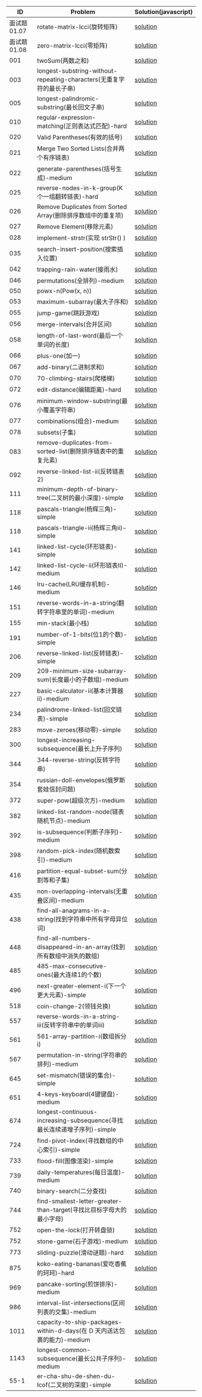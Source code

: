 | ID | Problem | Solution(javascript) |
|  ----  | ----  | ---- | 
| 面试题01.07 | rotate-matrix-lcci(旋转矩阵) | [solution](./solution/rotate-matrix-lcci.md) |
| 面试题01.08 | zero-matrix-lcci(零矩阵) | [solution](./solution/0108-zero-matrix-lcci.md) |
| 001 | twoSum(两数之和) | [solution](./solution/twoSum.md) |
| 003 | longest-substring-without-repeating-characters(无重复字符的最长子串) | [solution](./solution/longest-substring-without-repeating-characters.md) |
| 005 | longest-palindromic-substring(最长回文子串) | [solution](./solution/005-longest-palindromic-substring.md) |
| 010 | regular-expression-matching(正则表达式匹配)-hard | [solution](./solution/regular-expression-matching.md) |
| 020 | Valid Parentheses(有效的括号) | [solution](./solution/validParenthese.md) |
| 021 | Merge Two Sorted Lists(合并两个有序链表) | [solution](./solution/mergeTwoSortedLists.md) |
| 022 | generate-parentheses(括号生成)-medium | [solution](./solution/generate-parentheses.md) |
| 025 | reverse-nodes-in-k-group(K个一组翻转链表)-hard | [solution](./solution/25-reverse-nodes-in-k-group.md) |
| 026 | Remove Duplicates from Sorted Array(删除排序数组中的重复项) | [solution](./solution/removeDuplicatedsFromSortedArray.md) |
| 027 | Remove Element(移除元素) | [solution](./solution/removeElement.md) |
| 028 | implement-strstr(实现 strStr() ) | [solution](./solution/028-implement-strstr.md) |
| 035 | search-insert-position(搜索插入位置) | [solution](./solution/searchInsertPosition.md) |
| 042 | trapping-rain-water(接雨水) | [solution](./solution/trapping-rain-water.md) |
| 046 | permutations(全排列)-medium | [solution](./solution/permutations.md) |
| 050 | powx-n(Pow(x, n)) | [solution](./solution/powx-n.md) |
| 053 | maximum-subarray(最大子序和) | [solution](./solution/maximum-subarray.md) |
| 055 | jump-game(跳跃游戏) | [solution](./solution/05-jump-game.md) |
| 056 | merge-intervals(合并区间) | [solution](./solution/merge-intervals.md) |
| 058 | length-of-last-word(最后一个单词的长度) | [solution](./solution/length-of-last-word.md) |
| 066 | plus-one(加一) | [solution](./solution/plus-one.md) |
| 067 | add-binary(二进制求和) | [solution](./solution/add-binary.md) |
| 070 | 70-climbing-stairs(爬楼梯) | [solution](./solution/70-climbing-stairs.md) |
| 072 | edit-distance(编辑距离)-hard | [solution](./solution/edit-distance.md) |
| 076 | minimum-window-substring(最小覆盖字符串) | [solution](./solution/minimum-window-substring.md) |
| 077 | combinations(组合)-medium | [solution](./solution/077-combinations.md) |
| 078 | subsets(子集) | [solution](./solution/subsets.md) |
| 083 | remove-duplicates-from-sorted-list(删除排序链表中的重复元素) | [solution](./solution/083-remove-duplicates-from-sorted-list.md) |
| 092 | reverse-linked-list-ii(反转链表2) | [solution](./solution/reverse-linked-list-ii.md) |
| 111 | minimum-depth-of-binary-tree(二叉树的最小深度)-simple | [solution](./solution/minimum-depth-of-binary-tree.md) |
| 118 | pascals-triangle(杨辉三角)-simple | [solution](./solution/118-pascals-triangle.md) |
| 118 | pascals-triangle-ii(杨辉三角ii)-simple | [solution](./solution/119-pascals-triangle-ii.md) |
| 141 | linked-list-cycle(环形链表)-simple | [solution](./solution/linked-list-cycle.md) |
| 142 | linked-list-cycle-ii(环形链表II)-medium | [solution](./solution/linked-list-cycle-ii.md) |
| 146 | lru-cache(LRU缓存机制)-medium | [solution](./solution/lru-cache.md) |
| 151 | reverse-words-in-a-string(翻转字符串里的单词)-medium | [solution](./solution/151-reverse-words-in-a-string.md) |
| 155 | min-stack(最小栈) | [solution](./solution/min-stack.md) |
| 191 | number-of-1-bits(位1的个数)-simple | [solution](./solution/number-of-1-bits.md) |
| 206 | reverse-linked-list(反转链表)-simple | [solution](./solution/reverse-linked-list.md) |
| 209 | 209-minimum-size-subarray-sum(长度最小的子数组)-medium | [solution](./solution/209-minimum-size-subarray-sum.md) |
| 227 | basic-calculator-ii(基本计算器ii)-medium | [solution](./solution/basic-calculator-ii.md) |
| 234 | palindrome-linked-list(回文链表)-simple | [solution](./solution/palindrome-linked-list.md) |
| 283 | move-zeroes(移动零)-simple | [solution](./solution/283-move-zeroes.md) |
| 300 | longest-increasing-subsequence(最长上升子序列) | [solution](./solution/longest-increasing-subsequence.md) |
| 344 | 344-reverse-string(反转字符串) | [solution](./solution/344-reverse-string.md) |
| 354 | russian-doll-envelopes(俄罗斯套娃信封问题) | [solution](./solution/russian-doll-envelopes.md) |
| 372 | super-pow(超级次方)-medium | [solution](./solution/372-super-pow.md) |
| 382 | linked-list-random-node(链表随机节点)-medium | [solution](./solution/382-linked-list-random-node.md) |
| 392 | is-subsequence(判断子序列)-medium | [solution](./solution/392-is-subsequence.md) |
| 398 | random-pick-index(随机数索引)-medium | [solution](./solution/398-random-pick-index.md) |
| 416 | partition-equal-subset-sum(分割等和子集) | [solution](./solution/partition-equal-subset-sum.md) |
| 435 | non-overlapping-intervals(无重叠区间)-medium | [solution](./solution/non-overlapping-intervals.md) |
| 438 | find-all-anagrams-in-a-string(找到字符串中所有字母异位词) | [solution](./solution/find-all-anagrams-in-a-string.md) |
| 448 | find-all-numbers-disappeared-in-an-array(找到所有数组中消失的数组) | [solution](./solution/448-find-all-numbers-disappeared-in-an-array.md) |
| 485 | 485-max-consecutive-ones(最大连续1的个数) | [solution](./solution/485-max-consecutive-ones.md) |
| 496 | next-greater-element-i(下一个更大元素)-simple | [solution](./solution/next-greater-element-i.md) |
| 518 | coin-change-2(领钱兑换) | [solution](./solution/coin-change-2.md) |
| 557 | reverse-words-in-a-string-iii(反转字符串中的单词iii) | [solution](./solution/557-reverse-words-in-a-string-iii.md) |
| 561 | 561-array-partition-i(数组拆分i) | [solution](./solution/561-array-partition-i.md) |
| 567 | permutation-in-string(字符串的排列)-medium | [solution](./solution/permutation-in-string.md) |
| 645 | set-mismatch(错误的集合)-simple | [solution](./solution/645-set-mismatch.md) |
| 651 | 4-keys-keyboard(4键键盘)-medium | [solution](./solution/4-keys-keyboard.md) |
| 674 | longest-continuous-increasing-subsequence(寻找最长连续递增子序列)-simple | [solution](./solution/longest-continuous-increasing-subsequence.md) |
| 724 | find-pivot-index(寻找数组的中心索引)-simple | [solution](./solution/724-find-pivot-index.md) |
| 733 | flood-fill(图像渲染)-simple | [solution](./solution/flood-fill.md) |
| 739 | daily-temperatures(每日温度)-medium | [solution](./solution/daily-temperatures.md) |
| 740 | binary-search(二分查找) | [solution](./solution/binary-search.md) |
| 744 | find-smallest-letter-greater-than-target(寻找比目标字母大的最小字母) | [solution](./solution/find-smallest-letter-greater-than-target.md) |
| 752 | open-the-lock(打开转盘锁) | [solution](./solution/open-the-lock.md) |
| 752 | stone-game(石子游戏)-medium | [solution](./solution/stone-game.md) |
| 773 | sliding-puzzle(滑动谜题)-hard | [solution](./solution/sliding-puzzle.md) |
| 875 | koko-eating-bananas(爱吃香蕉的珂珂)-hard | [solution](./solution/koko-eating-bananas.md) |
| 969 | pancake-sorting(煎饼排序)-medium | [solution](./solution/pancake-sorting.md) |
| 986 | interval-list-intersections(区间列表的交集)-medium | [solution](./solution/interval-list-intersections.md) |
| 1011 | capacity-to-ship-packages-within-d-days(在 D 天内送达包裹的能力)-medium | [solution](./solution/capacity-to-ship-packages-within-d-days.md) |
| 1143 | longest-common-subsequence(最长公共子序列)-medium | [solution](./solution/longest-common-subsequence.md) |
| 55-1 | er-cha-shu-de-shen-du-lcof(二叉树的深度)-simple | [solution](./solution/55-1-er-cha-shu-de-shen-du-lcof.md) |
